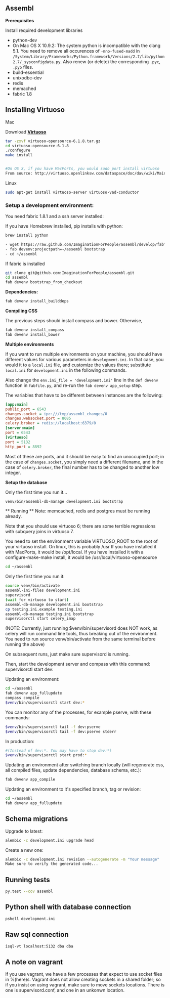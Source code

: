 ## Assembl

**Prerequisites**

Install required development libraries

- python-dev
- On Mac OS X 10.9.2: The system python is incompatible with the clang 5.1. You need to remove all occurences of `-mno-fused-madd` in `/System/Library/Frameworks/Python.framework/Versions/2.7/lib/python2.7/_sysconfigdata.py`. Also renew (or delete) the corresponding `.pyc`, `.pyo` files.
- build-essential
- unixodbc-dev
- redis
- memached
- fabric 1.8

## Installing Virtuoso

Mac

Download **[Virtuoso](http://sourceforge.net/projects/virtuoso/files/virtuoso/6.1.8/virtuoso-opensource-6.1.8.tar.gz/download)**

``` sh
tar -zxvf virtuoso-opensource-6.1.8.tar.gz
cd virtuoso-opensource-6.1.8
./confugure
make install


#On OS X, if you have MacPorts, you would sudo port install virtuoso
From source: http://virtuoso.openlinksw.com/dataspace/doc/dav/wiki/Main/VOSDownload
```

Linux

``` sh
sudo apt-get install virtuoso-server virtuoso-vad-conductor
```

### Setup a development environment:

You need fabric 1.8.1 and a ssh server installed:

If you have Homebrew installed, pip installs with python:

``` sh
brew install python
```

``` sh
- wget https://raw.github.com/ImaginationForPeople/assembl/develop/fabfile.py
- fab devenv:projectpath=~/assembl bootstrap
- cd ~/assembl
```

If fabric is installed

``` sh
git clone git@github.com:ImaginationForPeople/assembl.git
cd assembl
fab devenv bootstrap_from_checkout
```

**Dependencies:**

``` sh
fab devenv install_builddeps
```

**Compiling CSS**

The previous steps should install compass and bower. Otherwise,

``` sh
fab devenv install_compass
fab devenv install_bower
```

**Multiple environments**

If you want to run multiple environments on your machine, you should have different values for various parameters in `development.ini`. In that case, you would it to a `local.ini` file, and customize the values there; substitute `local.ini` for `development.ini` in the following commands.

Also change the `env.ini_file = 'development.ini'` line in the `def devenv` function in `fabfile.py`, and re-run the `fab devenv app_setup` step.

The variables that have to be different between instances are the following:

``` ini
[app:main]
public_port = 6543
changes.socket = ipc:///tmp/assembl_changes/0
changes.websocket.port = 8085
celery.broker = redis://localhost:6379/0
[server:main]
port = 6543
[virtuoso]
port = 5132
http_port = 8892
```

Most of these are ports, and it should be easy to find an unoccupied port; in the case of `changes.socket`, you simply need a different filename, and in the case of `celery.broker`, the final number has to be changed to another low integer.

**Setup the database**

Only the first time you run it...

``` sh
venv/bin/assembl-db-manage development.ini bootstrap
```


** Running **
Note:  memcached, redis and postgres must be running already.


Note that you should use virtuoso 6; there are some terrible regressions with subquery joins
in virtuoso 7.

You need to set the environment variable VIRTUOSO_ROOT to the root of your virtuoso install.
On linux, this is probably /usr
If you have installed it with MacPorts, it would be /opt/local.
If you have installed it with a configure-make-make install, it would be
/usr/local/virtuoso-opensource

``` sh
cd ~/assembl
```

Only the first time you run it:

``` sh
source venv/bin/activate
assembl-ini-files development.ini
supervisord
(wait for virtuoso to start)
assembl-db-manage development.ini bootstrap
cp testing.ini.example testing.ini
assembl-db-manage testing.ini bootstrap
supervisorctl start celery_imap
```

(NOTE: Currently, just running $venv/bin/supervisord does NOT work, as celery will run command line
 tools, thus breaking out of the environment.  You need to run source
 venv/bin/activate from the same terminal before running the above)

On subsequent runs, just make sure supervisord is running.

Then, start the development server and compass with this command:
supervisorctl start dev:

Updating an environment:

``` sh
cd ~/assembl
fab devenv app_fullupdate
compass compile
$venv/bin/supervisorctl start dev:*
```
You can monitor any of the processes, for example pserve, with these commands:

``` sh
$venv/bin/supervisorctl tail -f dev:pserve
$venv/bin/supervisorctl tail -f dev:pserve stderr
```

In production:

``` sh
#(Instead of dev:*. You may have to stop dev:*)
$venv/bin/supervisorctl start prod:*
```

Updating an environment after switching branch locally (will regenerate css,
 all compiled files, update dependencies, database schema, etc.):

``` sh
fab devenv app_compile
```

Updating an environment to it's specified branch, tag or revision:

``` sh
cd ~/assembl
fab devenv app_fullupdate
```

Schema migrations
-----------------

Upgrade to latest:

``` sh
alembic -c development.ini upgrade head
```

Create a new one:

``` sh
alembic -c development.ini revision --autogenerate -m "Your message"
Make sure to verify the generated code...
```

Running tests
-------------

``` sh
py.test --cov assembl
```

Python shell with database connection
-------------------------------------

``` sh
pshell development.ini
```

Raw sql connection
------------------

``` sh
isql-vt localhost:5132 dba dba
```

A note on vagrant
-----------------

If you use vagrant, we have a few processes that expect to use socket files in %(here)s. Vagrant does not allow creating sockets in a shared folder; so if you insist on using vagrant, make sure to move sockets locations. There is one is supervisord.conf, and one in an unkonwn location.
